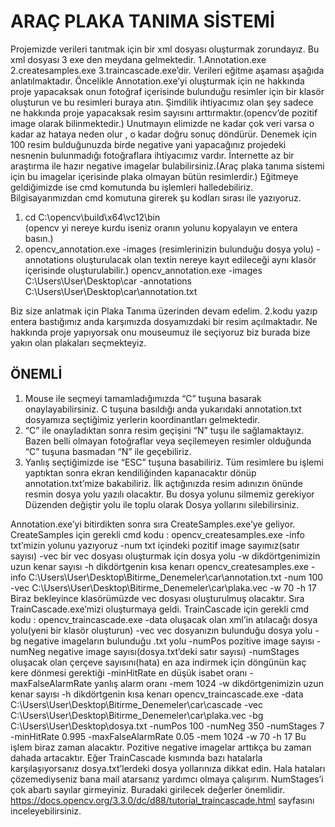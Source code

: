 #                                                  ARAÇ PLAKA TANIMA SİSTEMİ
Projemizde verileri tanıtmak için bir xml dosyası oluşturmak zorundayız. Bu xml dosyası 3 exe den meydana gelmektedir. 
1.Annotation.exe 
2.createsamples.exe 
3.traincascade.exe’dir.
Verileri eğitme aşaması aşağıda anlatılmaktadır.
Öncelikle Annotation.exe’yi oluşturmak için ne hakkında proje yapacaksak onun fotoğraf içerisinde bulunduğu resimler için bir klasör oluşturun ve bu resimleri buraya atın. Şimdilik ihtiyacımız olan şey sadece ne hakkında proje yapacaksak resim sayısını arttırmaktır.(opencv’de pozitif image olarak bilinmektedir.) Unutmayın elimizde ne kadar çok veri varsa o kadar az hataya neden olur , o kadar doğru sonuç döndürür. Denemek için 100 resim bulduğunuzda birde negative yani yapacağınız projedeki nesnenin bulunmadığı fotoğraflara ihtiyacımız vardır. İnternette az bir araştırma ile hazır negative imagelar bulabilirsiniz.(Araç plaka tanıma sistemi için bu imagelar içerisinde plaka olmayan bütün resimlerdir.)
Eğitmeye geldiğimizde ise cmd komutunda bu işlemleri halledebiliriz.
Bilgisayarımızdan cmd komutuna girerek şu kodları sırası ile yazıyoruz.
1.	cd C:\opencv\build\x64\vc12\bin\
(opencv yi nereye kurdu iseniz oranın yolunu kopyalayın ve entera basın.)
2.	opencv_annotation.exe -images (resimlerinizin bulunduğu dosya yolu) 
-annotations oluşturulacak olan textin nereye kayıt edileceği aynı klasör içerisinde oluşturulabilir.)
opencv_annotation.exe -images C:\Users\User\Desktop\car -annotations C:\Users\User\Desktop\car\annotation.txt
       
Biz size anlatmak için Plaka Tanıma üzerinden devam edelim. 2.kodu yazıp entera bastığımız anda karşımızda dosyamızdaki bir resim açılmaktadır. Ne hakkında proje yapıyorsak onu mouseumuz ile seçiyoruz biz burada bize yakın olan plakaları seçmekteyiz.



## ÖNEMLİ
1.	Mouse ile seçmeyi tamamladığımızda “C” tuşuna basarak onaylayabilirsiniz. C tuşuna basıldığı anda yukarıdaki annotation.txt dosyamıza seçtiğimiz yerlerin koordinantları gelmektedir.
2.	“C” ile onayladıktan sonra resim geçişini “N” tuşu ile sağlamaktayız. Bazen belli olmayan fotoğraflar veya seçilemeyen resimler olduğunda “C” tuşuna basmadan “N” ile geçebiliriz.
3.	Yanlış seçtiğimizde ise “ESC” tuşuna basabiliriz.
Tüm resimlere bu işlemi yaptıktan sonra ekran kendiliğinden kapanacaktır dönüp annotation.txt’mize bakabiliriz. İlk açtığınızda resim adınızın önünde resmin dosya yolu yazılı olacaktır. Bu dosya yolunu silmemiz gerekiyor Düzenden değiştir yolu ile toplu olarak Dosya yollarını silebilirsiniz.
      
Annotation.exe’yi bitirdikten sonra sıra CreateSamples.exe’ye geliyor.
CreateSamples için gerekli cmd kodu :
opencv_createsamples.exe -info txt’mizin yolunu yazıyoruz
-num txt içindeki pozitif image sayımız(satır sayısı) 
-vec bir vec dosyası oluşturmak için dosya yolu 
-w dikdörtgenimizin uzun kenar sayısı 
-h dikdörtgenin kısa kenarı
opencv_createsamples.exe -info C:\Users\User\Desktop\Bitirme_Denemeler\car\annotation.txt    -num 100 -vec C:\Users\User\Desktop\Bitirme_Denemeler\car\plaka.vec -w 70 -h 17
Biraz bekleyince klasörümüzde vec dosyası oluşturulmuş olacaktır.
Sıra TrainCascade.exe’mizi oluşturmaya geldi.
TrainCascade için gerekli cmd kodu : 
opencv_traincascade.exe -data oluşacak olan xml’in atılacağı dosya yolu(yeni bir klasör oluşturun)
-vec vec dosyanızın bulunduğu dosya yolu 
-bg negative imageların bulunduğu .txt yolu 
-numPos pozitive image sayısı
-numNeg negative image sayısı(dosya.txt’deki satır sayısı)
-numStages oluşacak olan çerçeve sayısını(hata) en aza indirmek için döngünün kaç kere dönmesi gerektiği 
-minHitRate en düşük isabet oranı
-maxFalseAlarmRate yanlış alarm oranı 
-mem 1024 
-w dikdörtgenimizin uzun kenar sayısı 
-h dikdörtgenin kısa kenarı
opencv_traincascade.exe -data C:\Users\User\Desktop\Bitirme_Denemeler\car\cascade -vec C:\Users\User\Desktop\Bitirme_Denemeler\car\plaka.vec -bg C:\Users\User\Desktop\dosya.txt -numPos 100 -numNeg 350 -numStages 7 -minHitRate 0.995 -maxFalseAlarmRate 0.05 -mem 1024 -w 70 -h 17
Bu işlem biraz zaman alacaktır. Pozitive negative imagelar arttıkça bu zaman dahada artacaktır. Eğer TrainCascade kısmında bazı hatalarla karşılaşıyorsanız dosya.txt’lerdeki dosya yollarınıza dikkat edin.
Hala hataları çözemediyseniz bana mail atarsanız yardımcı olmaya çalışırım. NumStages’i çok abartı sayılar girmeyiniz. Buradaki girilecek değerler önemlidir.
https://docs.opencv.org/3.3.0/dc/d88/tutorial_traincascade.html sayfasını inceleyebilirsiniz.













